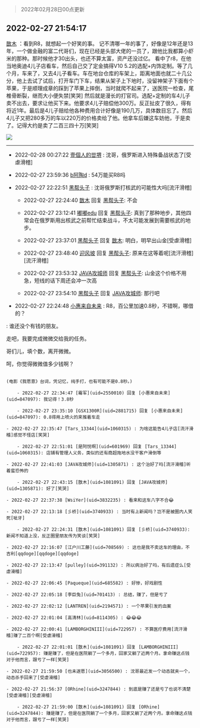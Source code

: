 > 2022年02月28日00点更新
<link rel="stylesheet" href="https://cdn.jsdelivr.net/gh/taotie6/sampleJSON@main/css/photo_show.css">
<meta name="referrer" content="no-referrer" />


 ## 2022-02-27 21:54:17 

 [㪚木](https://www.coolapk.com/feed/33871836?shareKey=ODBiZWExZTdiYWMxNjIxYjg0MjI~) ：看到R8，就想起一个好笑的事。
记不清哪一年的事了，好像是12年还是13年，一个做金融的富二代哥们，现在已经是头部大佬的一员了，跟他比我都算小虾米的那种。那时候他才30出头，也还不算太富，资产还没过亿。
看中了r8，在他当地奥迪4儿子店看车<!--break-->，然后自己交了定金搞得V10 5.2的选配+内饰定制。等了几个月，车来了，又去4儿子看车。车在地台仓库的车架上，距离地面也就二十几公分，他上去试了试后，打开车门下车，结果从架子上下地时，没留神架子下面有个苹果，于是顺理成章的踩到了苹果上摔倒，当时就爬不起来了，送医院一检查，尾椎骨断裂，继而大小便失禁[笑哭]
然后就是漫长的打官司。选配+定制的车4儿子卖不出去，要求让他买下来。他要求4儿子赔偿他300万。反正扯皮了很久，得有将近1年。最后是4儿子赔给他各种费用合计好像是190几万，具体数目忘了。然后4儿子又把280多万的车以220万的价格卖给了他。他拿车后嫌这车妨他，于是卖了。记得大约是卖了二百三四十万[笑哭] 

<div class="album">
<img class="img-item" src="https://image.coolapk.com/feed/2019/0515/09/1081091_3748_1897@180x122.gif" />
</div>

 ------- 

- 2022-02-28 00:27:22 [壹個人的丗堺](uid=1461483) : 沈哥，俄罗斯进入特殊备战状态了[受虐滑稽] 

- 2022-02-27 23:59:36 [b阿陶d](uid=1019731) : 54万能买R8吗 

- 2022-02-27 22:22:51 [黑帮头子](uid=2838832) : 沈哥俄罗斯打核武的可能性大吗[流汗滑稽] 

    - 2022-02-27 22:24:40 [㪚木](uid=1081091) 回复 [黑帮头子](uid=2838832): 不会 

    - 2022-02-27 23:12:41 [嘟嘟edu](uid=764807) 回复 [黑帮头子](uid=2838832): 真到了那种地步，其他四常会在俄罗斯用出核武之前帮忙结束战斗，不太可能发展到需要核武的地步。 

    - 2022-02-27 23:37:01 [黑帮头子](uid=2838832) 回复 [㪚木](uid=1081091): 明白，明早出山金[受虐滑稽] 

    - 2022-02-27 23:48:40 [迎风坡](uid=2269289) 回复 [黑帮头子](uid=2838832): 原来在这等着呢[流汗滑稽][流汗滑稽] 

    - 2022-02-27 23:53:32 [JAVA攻城师](uid=1305871) 回复 [黑帮头子](uid=2838832): 山金这个价格不用急，短线的话下周还会冲一次高 

    - 2022-02-27 23:54:10 [黑帮头子](uid=2838832) 回复 [JAVA攻城师](uid=1305871): 那行吧 

- 2022-02-27 22:24:48 [小惠来自未来](uid=847097) : R8，百公里加速0.8秒，不错啊，哪借的？

:  谁还没个有钱的朋友。

走吧，我要完成微微交给我的任务。

哥们儿，填个数，离开微微。

呵，你觉得微微值多少钱啊？

~~~~   (奥迪r8扬长而去)

(电影《我愿意》台词，凭记忆，纯手打，也有可能不是0.8秒。) 

    - 2022-02-27 22:34:47 [霉军](uid=2550010) 回复 [小惠来自未来](uid=847097): 我记得！3.8秒 

    - 2022-02-27 23:35:10 [GSX1300R](uid=2881715) 回复 [小惠来自未来](uid=847097): 0.8得用上喷火的来推着车走 

- 2022-02-27 22:35:47 [Tars_13344](uid=1060315) : 为啥这能告4儿子店[流汗滑稽]感觉不怪店[笑哭] 

    - 2022-02-27 22:51:01 [是阿悦啊](uid=601969) 回复 [Tars_13344](uid=1060315): 店铺有管理人义务，类似的还有商超拖地水没干客户滑倒等 

- 2022-02-27 22:41:03 [JAVA攻城师](uid=1305871) : 这个治好了吗[流汗滑稽]听着蛮恐怖的 

    - 2022-02-27 22:43:15 [㪚木](uid=1081091) 回复 [JAVA攻城师](uid=1305871): 好了[笑哭] 

- 2022-02-27 22:37:38 [WsiYer](uid=3832235) : 看来和这车八字不合😂 

- 2022-02-27 22:13:18 [彡桥](uid=3740933) : 当时有上新闻吗？岂不是被圈内人笑死[呲牙] 

    - 2022-02-27 22:24:31 [㪚木](uid=1081091) 回复 [彡桥](uid=3740933): 新闻不知道上没，反正圈里朋友传为笑谈[笑哭] 

- 2022-02-27 22:16:07 [江户川工藤](uid=708569) : 这也是我不卖这车的理由，不吉利[qqdoge][qqdoge][qqdoge] 

- 2022-02-27 22:13:47 [pulley](uid=391132) : 所以病治好了吗，有后遗症么[受虐滑稽] 

- 2022-02-27 22:06:45 [Paqueque](uid=685582) : 好惨，好戏剧性 

- 2022-02-27 22:05:18 [李巨兔](uid=701413) : 总结，赚了，但是亏了 

- 2022-02-27 22:02:12 [LANTREN](uid=2194571) : 一个苹果引发的血案 

- 2022-02-27 22:01:04 [高清林](uid=8114305) : 😂😂😂 

- 2022-02-27 22:00:41 [LAMBORGHINIII](uid=722957) : 不算医疗费用[流汗滑稽]赚了二百个啊[受虐滑稽] 

    - 2022-02-27 22:01:01 [㪚木](uid=1081091) 回复 [LAMBORGHINIII](uid=722957): 赚是赚了，但是在医院躺了一个多月，回家又躺了近两个月。拿命赚这点钱对于他而言，跟亏了一样[笑哭] 

- 2022-02-27 21:59:50 [也未遂愿](uid=3056500) : 沈哥最近发一个动态就夹一个，动态杀手回来了[受虐滑稽] 

- 2022-02-27 21:56:37 [ORhine](uid=3247844) : 到底是赚了还是亏了也说不清楚[受虐滑稽][受虐滑稽] 

    - 2022-02-27 21:59:00 [㪚木](uid=1081091) 回复 [ORhine](uid=3247844): 赚是赚了，但是在医院躺了一个多月，回家又躺了近两个月。拿命赚这点钱对于他而言，跟亏了一样[笑哭] 

